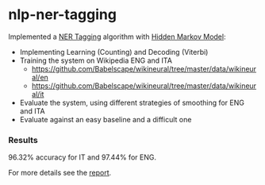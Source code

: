 # nlp-ner-tagging
Implemented a [NER Tagging](https://en.wikipedia.org/wiki/Named-entity_recognition) algorithm with [Hidden Markov Model](https://en.wikipedia.org/wiki/Hidden_Markov_model):

- Implementing Learning (Counting) and Decoding (Viterbi)
- Training the system on Wikipedia ENG and ITA
  - https://github.com/Babelscape/wikineural/tree/master/data/wikineural/en
  - https://github.com/Babelscape/wikineural/tree/master/data/wikineural/it
- Evaluate the system, using different strategies of smoothing for ENG and ITA
- Evaluate against an easy baseline and a difficult one

### Results
96.32% accuracy for IT and 97.44% for ENG.

For more details see the [report](https://github.com/lorenzofavaro/nlp-ner-tagging/blob/main/docs/report.pdf).
